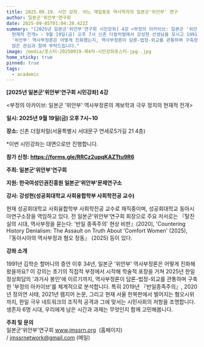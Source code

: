 ```yaml
---
title: 2025.09.19. 시민 강좌. 어느 재일동포 역사학자의 일본군'위안부' 연구
author: 일본군'위안부'연구회
date: 2025-09-05T01:04:28.422Z
summary: "[2025년 일본군'위안부'연구회 시민강좌] 4강 <부정의 아카이브: 일본군 '위안부' 역사부정론의 계보학과 극우 정치의
  현재적 전개> - 9월 19일(금) 오후 7시 신촌 더컬처럴에서 강성현 선생님을 모시고 1991년 김학순 할머니의 증언 이후 34년, 일본군
  '위안부' 역사부정론은 어떻게 진화했는지, 역사부정론이 담론-법정-외교를 관통하며 구축한 '부정의 아카이브'를 체계적으로 분석하고자 합니다.
  많은 관심과 참여 부탁드립니다."
image: /media/포스터-20250919-제4차-시민강좌포스터-jpg-.jpg
home_sticky: true
pinned: true
tags:
  - academic
---
```

**\[2025년 일본군'위안부'연구회 시민강좌] 4강**

<부정의 아카이브: 일본군 '위안부' 역사부정론의 계보학과 극우 정치의 현재적 전개>



**일시: 2025년 9월 19일(금) 오후 7시~10**

**장소:** 신촌 더컬처럴(서울특별시 서대문구 연세로5가길 21 4층) 

\*이번 시민강좌는 대면으로만 진행합니다. 

**참가 신청:** **https://forms.gle/RRCz2upqKAZTtu9R6**

**주최: 일본군'위안부'연구회**

**지원: 한국여성인권진흥원 일본군'위안부'문제연구소**

**강사: 강성현(성공회대학교 사회융합학부 사회학전공 교수)**

현재 성공회대학교 사회융합학부 사회학전공 교수로 재직중이며, 성공회대학교 동아시아연구소장을 역임하고 있다. 전 일본군'위안부'연구회 회장으로 주요 저서로는 『탈진실의 시대, 역사부정을 묻는다: '반일 종족주의' 현상 비판』(2020), 'Countering History Denialism: The Assault on Truth About 'Comfort Women' (2025), 『동아시아의 역사부정과 혐오 정동』 (2025) 등이 있다.



**강좌 소개**

1991년 김학순 할머니의 증언 이후 34년, 일본군 '위안부' 역사부정론은 어떻게 진화해왔을까요? 이 강의는 초기의 직접적 부정에서 시작해 학술적 포장을 거쳐 2025년 한일정상회담의 '과거사 봉인'에 이르기까지, 역사부정론이 담론-법정-외교를 관통하며 구축한 '부정의 아카이브'를 체계적으로 분석합니다. 특히 2019년 『반일종족주의』, 2020년 정의연 사태, 2021년 램지어 논문, 그리고 현재 서울 한복판에서 벌어지는 혐오시위까지, 한일 극우 네트워크의 조직적 공격과 그에 맞서는 시민사회의 저항을 조명합니다. 생존자 6명 시대, 우리에게 남은 시간과 과제는 무엇인지 함께 고민해봅니다.



**주최 및 문의** \
일본군'위안부'연구회 www.jmssrn.org  (홈페이지) / jmssrnetwork@gmail.com (메일)